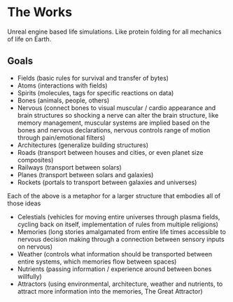 # The Works
Unreal engine based life simulations. Like protein folding for all mechanics of life on Earth.

## Goals
* Fields (basic rules for survival and transfer of bytes)
* Atoms (interactions with fields)
* Spirits (molecules, tags for specific reactions on data)
* Bones (animals, people, others)
* Nervous (connect bones to visual muscular / cardio appearance and brain structures so shocking a nerve can alter the brain structure, like memory management, muscular systems are implied based on the bones and nervous declarations, nervous controls range of motion through pain/emotional filters)
* Architectures (generalize building structures)
* Roads (transport between houses and cities, or even planet size composites)
* Railways (transport between solars)
* Planes (transport between solars and galaxies)
* Rockets (portals to transport between galaxies and universes)

Each of the above is a metaphor for a larger structure that embodies all of those ideas

* Celestials (vehicles for moving entire universes through plasma fields, cycling back on itself, implementation of rules from multiple religions)
* Memories (long stories amalgamated from entire life times accessible to nervous decision making through a connection between sensory inputs on nervous)
* Weather (controls what information should be transported between entire systems, which memories flow between spaces)
* Nutrients (passing information / experience around between bones willfully)
* Attractors (using environmental, architecture, weather and nutrients, to attract more information into the memories, The Great Attractor)
